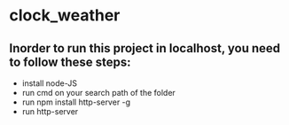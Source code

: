 # clock_weather
 
## Inorder to run this project in localhost, you need to follow these steps:

- install node-JS
- run cmd on your search path of the folder
- run npm install http-server -g
- run http-server